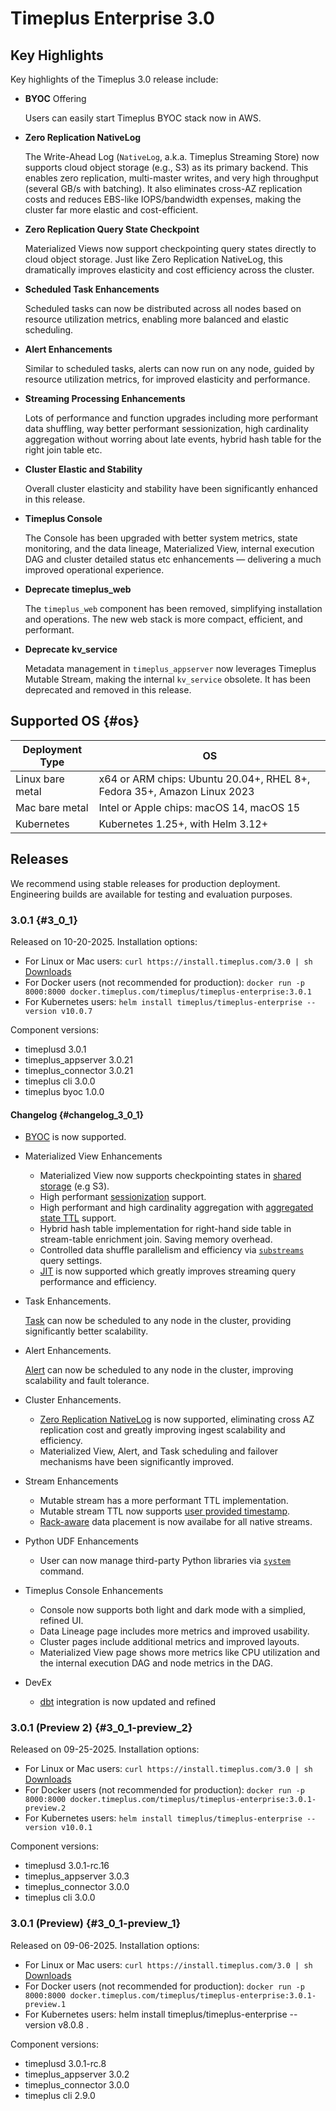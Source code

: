 # Timeplus Enterprise 3.0

## Key Highlights

Key highlights of the Timeplus 3.0 release include:

- **BYOC** Offering

  Users can easily start Timeplus BYOC stack now in AWS.

- **Zero Replication NativeLog**

  The Write-Ahead Log (`NativeLog`, a.k.a. Timeplus Streaming Store) now supports cloud object storage (e.g., S3) as its primary backend. This enables zero replication, multi-master writes, and very high throughput (several GB/s with batching). It also eliminates cross-AZ replication costs and reduces EBS-like IOPS/bandwidth expenses, making the cluster far more elastic and cost-efficient.

- **Zero Replication Query State Checkpoint**

  Materialized Views now support checkpointing query states directly to cloud object storage. Just like Zero Replication NativeLog, this dramatically improves elasticity and cost efficiency across the cluster.

- **Scheduled Task Enhancements**

  Scheduled tasks can now be distributed across all nodes based on resource utilization metrics, enabling more balanced and elastic scheduling.

- **Alert Enhancements**

  Similar to scheduled tasks, alerts can now run on any node, guided by resource utilization metrics, for improved elasticity and performance.

- **Streaming Processing Enhancements**

  Lots of performance and function upgrades including more performant data shuffling, way better performant sessionization, high cardinality aggregation without worring about late events, hybrid hash table for the right join table etc.

- **Cluster Elastic and Stability**

  Overall cluster elasticity and stability have been significantly enhanced in this release.

- **Timeplus Console**

  The Console has been upgraded with better system metrics, state monitoring, and the data lineage, Materialized View, internal execution DAG and cluster detailed status etc enhancements — delivering a much improved operational experience.

- **Deprecate timeplus_web**

  The `timeplus_web` component has been removed, simplifying installation and operations. The new web stack is more compact, efficient, and performant.

- **Deprecate kv_service**

  Metadata management in `timeplus_appserver` now leverages Timeplus Mutable Stream, making the internal `kv_service` obsolete. It has been deprecated and removed in this release.


## Supported OS {#os}
|Deployment Type| OS |
|--|--|
|Linux bare metal| x64 or ARM chips: Ubuntu 20.04+, RHEL 8+, Fedora 35+, Amazon Linux 2023|
|Mac bare metal| Intel or Apple chips: macOS 14, macOS 15|
|Kubernetes|Kubernetes 1.25+, with Helm 3.12+|

## Releases
We recommend using stable releases for production deployment. Engineering builds are available for testing and evaluation purposes.

### 3.0.1 {#3_0_1}
Released on 10-20-2025. Installation options:
* For Linux or Mac users: `curl https://install.timeplus.com/3.0 | sh` [Downloads](/release-downloads#3_0_1)
* For Docker users (not recommended for production): `docker run -p 8000:8000 docker.timeplus.com/timeplus/timeplus-enterprise:3.0.1`
* For Kubernetes users: `helm install timeplus/timeplus-enterprise --version v10.0.7`

Component versions:
* timeplusd 3.0.1
* timeplus_appserver 3.0.21
* timeplus_connector 3.0.21
* timeplus cli 3.0.0
* timeplus byoc 1.0.0

#### Changelog {#changelog_3_0_1}

* [BYOC](/byoc) is now supported.
* Materialized View Enhancements
  * Materialized View now supports checkpointing states in [shared storage](/materialized-view-checkpoint#zero-replication-checkpoint) (e.g S3).
  * High performant [sessionization](/global-aggregation#emit-after-session-close) support.
  * High performant and high cardinality aggregation with [aggregated state TTL](/global-aggregation#ttl-of-aggregation-keys) support.
  * Hybrid hash table implementation for right-hand side table in stream-table enrichment join. Saving memory overhead.
  * Controlled data shuffle parallelism and efficiency via [`substreams`](/shuffle-data#control-the-fan-out) query settings.
  * [JIT](/jit) is now supported which greatly improves streaming query performance and efficiency.

* Task Enhancements.

  [Task](/task) can now be scheduled to any node in the cluster, providing significantly better scalability.

* Alert Enhancements.

  [Alert](/alert) can now be scheduled to any node in the cluster, improving scalability and fault tolerance.

* Cluster Enhancements.
  * [Zero Replication NativeLog](/cluster#zero-replication-nativelog) is now supported, eliminating cross AZ replication cost and greatly improving ingest scalability and efficiency.
  * Materialized View, Alert, and Task scheduling and failover mechanisms have been significantly improved.

* Stream Enhancements
  * Mutable stream has a more performant TTL implementation.
  * Mutable stream TTL now supports [user provided timestamp](/mutable-stream-ttl#retention-based-on-event-timestamp).
  * [Rack-aware](/rack-aware-placements) data placement is now availabe for all native streams.

* Python UDF Enhancements
  * User can now manage third-party Python libraries via [`system`](/py-udf#python_libs) command.

* Timeplus Console Enhancements
  * Console now supports both light and dark mode with a simplied, refined UI.
  * Data Lineage page includes more metrics and improved usability.
  * Cluster pages include additional metrics and improved layouts.
  * Materialized View page shows more metrics like CPU utilization and the internal execution DAG and node metrics in the DAG.

* DevEx
  * [dbt](https://github.com/timeplus-io/dbt-timeplus) integration is now updated and refined

### 3.0.1 (Preview 2) {#3_0_1-preview_2}
Released on 09-25-2025. Installation options:
* For Linux or Mac users: `curl https://install.timeplus.com/3.0 | sh` [Downloads](/release-downloads#3_0_1-preview_2)
* For Docker users (not recommended for production): `docker run -p 8000:8000 docker.timeplus.com/timeplus/timeplus-enterprise:3.0.1-preview.2`
* For Kubernetes users: `helm install timeplus/timeplus-enterprise --version v10.0.1`

Component versions:
* timeplusd 3.0.1-rc.16
* timeplus_appserver 3.0.3
* timeplus_connector 3.0.0
* timeplus cli 3.0.0

### 3.0.1 (Preview) {#3_0_1-preview_1}
Released on 09-06-2025. Installation options:
* For Linux or Mac users: `curl https://install.timeplus.com/3.0 | sh` [Downloads](/release-downloads#3_0_1-preview_1)
* For Docker users (not recommended for production): `docker run -p 8000:8000 docker.timeplus.com/timeplus/timeplus-enterprise:3.0.1-preview.1`
* For Kubernetes users: helm install timeplus/timeplus-enterprise --version v8.0.8 .

Component versions:
* timeplusd 3.0.1-rc.8
* timeplus_appserver 3.0.2
* timeplus_connector 3.0.0
* timeplus cli 2.9.0
